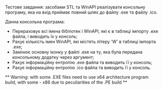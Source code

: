 Тестове завдання: засобами STL та WinAPI реалізувати консольну програму, яка на вхід приймає повний шлях до файлу .ехе та файлу .ico.

Данна консольна програма:

* Перераховує всі імена бібліотек і WinAPI, які є в таблиці імпорту .ехе файла, і виводить їх у консоль;
* Рахує кількість імен WinAPI, які містять літеру 'W' в таблиці імпорта .ехе;
* Замінює основну іконку у файлі .ехе на ту, яка була передана консольному додатку через аргумент;
* Рахує інформаційну ентропію .ехе файла та виводить її у консоль;
* Рахує інформаційну ентропію .ico файла та виводить її у консоль.

** Warning: with some .EXE files need to use x64 architecture program build, with some - x86 due to peculiarities of the .PE build **
